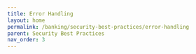 ```yaml
---
title: Error Handling
layout: home
permalink: /banking/security-best-practices/error-handling
parent: Security Best Practices
nav_order: 3
---
```

